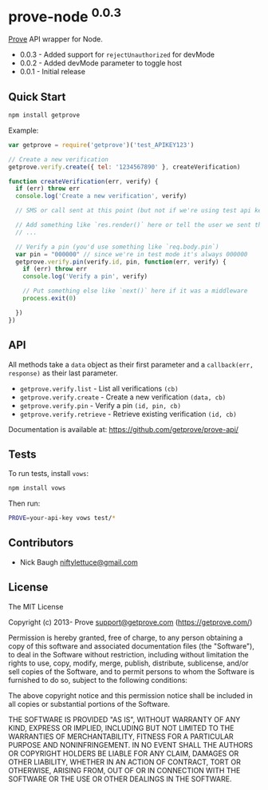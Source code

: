 
# prove-node <sup>0.0.3</sup>

[Prove](https://getprove.com/) API wrapper for Node.

* 0.0.3 - Added support for `rejectUnauthorized` for devMode
* 0.0.2 - Added devMode parameter to toggle host
* 0.0.1 - Initial release

## Quick Start

```bash
npm install getprove
```

Example:

```js
var getprove = require('getprove')('test_APIKEY123')

// Create a new verification
getprove.verify.create({ tel: '1234567890' }, createVerification)

function createVerification(err, verify) {
  if (err) throw err
  console.log('Create a new verification', verify)

  // SMS or call sent at this point (but not if we're using test api key)

  // Add something like `res.render()` here or tell the user we sent them a pin.
  // ...

  // Verify a pin (you'd use something like `req.body.pin`)
  var pin = "000000" // since we're in test mode it's always 000000
  getprove.verify.pin(verify.id, pin, function(err, verify) {
    if (err) throw err
    console.log('Verify a pin', verify)

    // Put something else like `next()` here if it was a middleware
    process.exit(0)

  })
})
```


## API

All methods take a `data` object as their first parameter and a `callback(err, response)` as their last parameter.

* `getprove.verify.list` - List all verifications `(cb)`
* `getprove.verify.create` - Create a new verification `(data, cb)`
* `getprove.verify.pin` - Verify a pin `(id, pin, cb)`
* `getprove.verify.retrieve` - Retrieve existing verification `(id, cb)`

Documentation is available at: <https://github.com/getprove/prove-api/>


## Tests

To run tests, install `vows`:

```bash
npm install vows
```

Then run:

```bash
PROVE=your-api-key vows test/*
```


## Contributors

* Nick Baugh <niftylettuce@gmail.com>


## License

The MIT License

Copyright (c) 2013- Prove <support@getprove.com> (https://getprove.com/)

Permission is hereby granted, free of charge, to any person obtaining a copy
of this software and associated documentation files (the "Software"), to deal
in the Software without restriction, including without limitation the rights
to use, copy, modify, merge, publish, distribute, sublicense, and/or sell
copies of the Software, and to permit persons to whom the Software is
furnished to do so, subject to the following conditions:

The above copyright notice and this permission notice shall be included in
all copies or substantial portions of the Software.

THE SOFTWARE IS PROVIDED "AS IS", WITHOUT WARRANTY OF ANY KIND, EXPRESS OR
IMPLIED, INCLUDING BUT NOT LIMITED TO THE WARRANTIES OF MERCHANTABILITY,
FITNESS FOR A PARTICULAR PURPOSE AND NONINFRINGEMENT. IN NO EVENT SHALL THE
AUTHORS OR COPYRIGHT HOLDERS BE LIABLE FOR ANY CLAIM, DAMAGES OR OTHER
LIABILITY, WHETHER IN AN ACTION OF CONTRACT, TORT OR OTHERWISE, ARISING FROM,
OUT OF OR IN CONNECTION WITH THE SOFTWARE OR THE USE OR OTHER DEALINGS IN
THE SOFTWARE.
